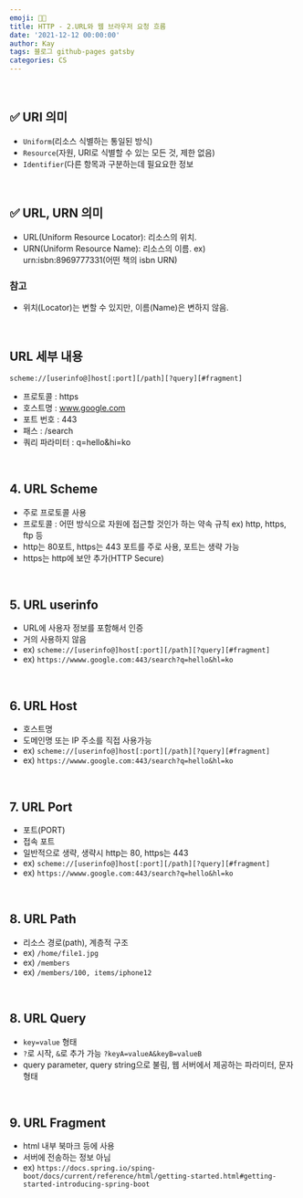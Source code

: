 ```yaml
---
emoji: 👨‍💻
title: HTTP - 2.URL와 웹 브라우저 요청 흐름
date: '2021-12-12 00:00:00'
author: Kay
tags: 블로그 github-pages gatsby
categories: CS
---
```


<br>

## ✅ URI 의미

- `Uniform`(리소스 식별하는 통일된 방식)
- `Resource`(자원, URI로 식별할 수 있는 모든 것, 제한 없음)
- `Identifier`(다른 항목과 구분하는데 필요요한 정보

<br>

## ✅ URL, URN 의미

- URL(Uniform Resource Locator): 리소스의 위치.
- URN(Uniform Resource Name): 리소스의 이름.
  ex) urn:isbn:8969777331(어떤 책의 isbn URN)

### 참고

- 위치(Locator)는 변할 수 있지만, 이름(Name)은 변하지 않음.

<br>

## URL 세부 내용

`scheme://[userinfo@]host[:port][/path][?query][#fragment]`

- 프로토콜 : https
- 호스트명 : www.google.com
- 포트 번호 : 443
- 패스 : /search
- 쿼리 파라미터 : q=hello&hi=ko

<br>

## 4. URL Scheme

- 주로 프로토콜 사용
- 프로토콜 : 어떤 방식으로 자원에 접근할 것인가 하는 약속 규칙 ex) http, https, ftp 등
- http는 80포트, https는 443 포트를 주로 사용, 포트는 생략 가능
- https는 http에 보안 추가(HTTP Secure)

<br>

## 5. URL userinfo

- URL에 사용자 정보를 포함해서 인증
- 거의 사용하지 않음
- ex) `scheme://[userinfo@]host[:port][/path][?query][#fragment]`
- ex) `https://wwww.google.com:443/search?q=hello&hl=ko`

<br>

## 6. URL Host

- 호스트명
- 도메인명 또는 IP 주소를 직접 사용가능
- ex) `scheme://[userinfo@]host[:port][/path][?query][#fragment]`
- ex) `https://wwww.google.com:443/search?q=hello&hl=ko`

<br>

## 7. URL Port

- 포트(PORT)
- 접속 포트
- 일반적으로 생략, 생략시 http는 80, https는 443
- ex) `scheme://[userinfo@]host[:port][/path][?query][#fragment]`
- ex) `https://wwww.google.com:443/search?q=hello&hl=ko`

<br>

## 8. URL Path

- 리소스 경로(path), 계층적 구조
- ex) `/home/file1.jpg`
- ex) `/members`
- ex) `/members/100, items/iphone12`

<br>

## 8. URL Query

- `key=value` 형태
- `?`로 시작, `&`로 추가 가능 `?keyA=valueA&keyB=valueB`
- query parameter, query string으로 불림, 웹 서버에서 제공하는 파라미터, 문자 형태

<br>

## 9. URL Fragment

- html 내부 북마크 등에 사용
- 서버에 전송하는 정보 아님
- ex) `https://docs.spring.io/sping-boot/docs/current/reference/html/getting-started.html#getting-started-introducing-spring-boot`

```toc

```

